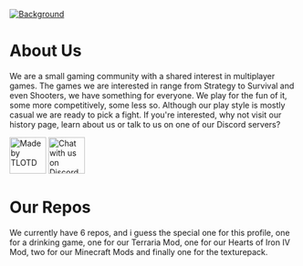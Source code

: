 [![Background](https://tlotd.net/u/[assets]/background.png 'Background')](https://tlotd.net/u/tlotd)
# About Us

We are a small gaming community with a shared interest in multiplayer games. The games we are interested in range from Strategy to Survival and even Shooters, we have something for everyone. We play for the fun of it, some more competitively, some less so. Although our play style is mostly casual we are ready to pick a fight. If you're interested, why not visit our history page, learn about us or talk to us on one of our Discord servers?

<a href="https://tlotd.net"><img src="https://tlotd.net/minecraft/mod/tlotd-made.png" height="64" alt="Made by TLOTD"/></a>
<a href="https://discord.gg/qrdQReN"><img src="https://tlotd.net/minecraft/mod/chat_with_us_on_discord.svg" height="64" alt="Chat with us on Discord"/></a>

# Our Repos
We currently have 6 repos, and i guess the special one for this profile, one for a drinking game, one for our Terraria Mod, one for our Hearts of Iron IV Mod, two for our Minecraft Mods and finally one for the texturepack.
